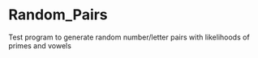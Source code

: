 # Random_Pairs
Test program to generate random number/letter pairs with likelihoods of primes and vowels
